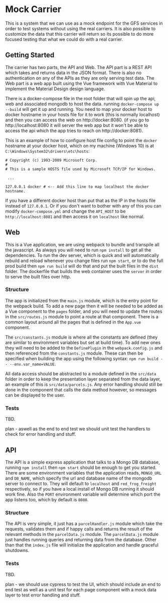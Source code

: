 # Mock Carrier

This is a system that we can use as a mock endpoint for the GFS services in order to test systems without using the real carriers. It is also possible to customize the data that this carrier will return so its possible to do more focused testing that what we could do with a real carrier.

## Getting Started

The carrier has two parts, the API and Web. The API part is a REST API which takes and returns data in the JSON format. There is also no authentication on any of the APIs as they are only serving test data. The Web part is a web app built using the Vue framework with Vue Material to implement the Material Design design language.

There is a docker-compose file in the root folder that will spin up the api, web and associated mongodb to host the data. running `docker-compose up --build` will get it up and running. You need to map your docker host to docker hostname in your hosts file for it to work (this is normally localhost) and then you can access the web on http://docker:8080. (if you go to http://localhost:8080 it will server the web app but it won't be able to access the api which the app tries to reach on http://docker:8081).

This is an example of how to configure host file config to point the `docker` hostname at your docker host, which on my machine (Windows 10) is at `C:\Windows\System32\drivers\etc\hosts`:

```hosts
# Copyright (c) 1993-2009 Microsoft Corp.
#
# This is a sample HOSTS file used by Microsoft TCP/IP for Windows.

 ...

127.0.0.1 docker # <-- Add this line to map localhost the docker hostname.
```

If you have a different docker host than put that as the IP in the hosts file instead of `127.0.0.1`. Or if you don't want to bother with any of this you can modify `docker-compose.yml` and change the `API_HOST` to be `http://localhost:8081` and then access it on `localhost` like normal.

## Web

This is a Vue application, we are using webpack to bundle and transpile all the javascript. As always you will need to run `npm install` to get all the dependencies. To run the dev server, which is quick and will automatically rebuild and reload whenever you change files run `npm start`, or to do the full prod build then `npm run build` will do that and put the built files in the `dist` folder. The dockerfile that builds the web container uses the `servor` in order to serve the built files over http.

### Structure

The app is initialized from the `main.js` module, which is the entry point for the webpack build. To add a new page then it will be needed to be added as a Vue component to the `pages` folder, and you will need to update the routes in the `src/routes.js` module to point a route at that component. There is a common layout around all the pages that is defined in the `App.vue` component.

The `src/constants.js` module is where all the constants are defined (they are similar to environment variables but set at build time). To add new ones they will need to be added to the `DefinePlugin` in the `webpack.config.js` and then referenced from the `constants.js` module. These can then be specified when building the app using the following syntax: `npm run build -- --env.var_name=VALUE`.

All data access should be abstracted to a module defined in the `src/data` folder in order to keep the presentation layer separated from the data layer, an example of this is `src/data/parcels.js`. Any error handling should still be done in the component that calls the data method however, so messages can be displayed to the user.

### Tests

TBD.

plan - aswell as the end to end test we should unit test the handlers to check for error handling and stuff.

## API

The API is a simple express application that talks to a Mongo DB database, running `npm install` then `npm start` should be enough to get you started. There are some environment variables that the application reads, `MONGO_URL` and `DB_NAME`, which specify the url and database name of the mongodb server to connect to. They will default to `localhost` and `red_frog_freight` respectively, so if you have a local install of Mongo DB running it should work fine. Also the `PORT` environment variable will determine which port the app listens too, which by default is `8080`.

### Structure

The API is very simple, it just has a `parcelHandler.js` module which take the requests, validates them and if happy calls and returns the result of the relevant methods in the `parcelData.js` module. The `parcelData.js` module just handles running queries and returning data from the database. Other than that the `index.js` file will initialize the application and handle graceful shutdowns.

### Tests

TBD.

plan - we should use cypress to test the UI, which should include an end to end test as well as a unit test for each page component with a mock data layer to test error handling and stuff.